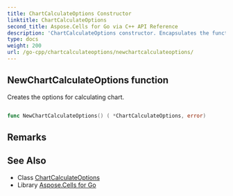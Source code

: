 ```yaml
---
title: ChartCalculateOptions Constructor 
linktitle: ChartCalculateOptions
second_title: Aspose.Cells for Go via C++ API Reference
description: 'ChartCalculateOptions constructor. Encapsulates the function that represents newchartcalculateoptions in Go.'
type: docs
weight: 200
url: /go-cpp/chartcalculateoptions/newchartcalculateoptions/
---
```


## NewChartCalculateOptions function

Creates the options for calculating chart.

```go

func NewChartCalculateOptions() ( *ChartCalculateOptions, error)

```

## Remarks


## See Also

* Class [ChartCalculateOptions](../)
* Library [Aspose.Cells for Go](../../)
